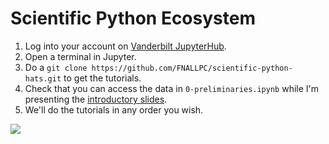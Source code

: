 # Scientific Python Ecosystem

   1. Log into your account on [Vanderbilt JupyterHub](https://jupyter.accre.vanderbilt.edu/).
   2. Open a terminal in Jupyter.
   3. Do a `git clone https://github.com/FNALLPC/scientific-python-hats.git` to get the tutorials.
   4. Check that you can access the data in `0-preliminaries.ipynb` while I'm presenting the [introductory slides](https://indico.cern.ch/event/726982/contributions/2992200/attachments/1659179/2657407/scipyeco-hats-pivarski.pdf).
   5. We'll do the tutorials in any order you wish.

<img src="../pyROOT_essentials/openFirstLook.png"/>
